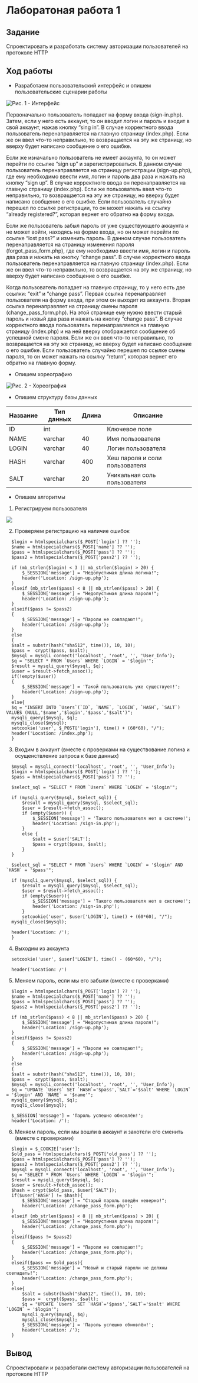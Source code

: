 # Лаборатоная работа 1
## Задание
Спроектировать и разработать систему авторизации пользователей на протоколе HTTP
## Ход работы
- Разработаем пользовательский интерфейс и опишем пользовательские сценарии работы

![Рис. 1 - Интерфейс](https://github.com/AlDmitrieva/lab_1_auth/blob/main/%D0%B8%D0%BD%D1%82%D0%B5%D1%80%D1%84%D0%B5%D0%B9%D1%81.png)

Первоначально пользователь попадает на форму входа (sign-in.php). Затем, если у него есть аккаунт, то он вводит логин и пароль и входит в свой аккаунт, нажав кнопку “sing in”. В случае корректного ввода пользователь перенаправляется на главную страницу (index.php). Если же он ввел что-то неправильно, то возвращается на эту же страницу, но вверху будет написано сообщение о его ошибке.

Если же изначально пользователь не имеет аккаунта, то он может перейти по ссылке “sign up” и зарегистрироваться. В данном случае пользователь перенаправляется на страницу регистрации (sign-up.php), где ему необходимо ввести имя, логин и пароль два раза и нажать на кнопку “sign up”. В случае корректного ввода он перенаправляется на главную страницу (index.php). Если же пользователь ввел что-то неправильно, то возвращается на эту же страницу, но вверху будет написано сообщение о его ошибке. Если пользователь случайно перешел по ссылке регистрации, то он может нажать на ссылку “already registered?”, которая вернет его обратно на форму входа.

Если же пользователь забыл пароль от уже существующего аккаунта и не может войти, находясь на форме входа, но он может перейти по ссылке “lost pass?” и изменить пароль. В данном случае пользователь перенаправляется на страницу изменения пароля (forgot_pass_form.php), где ему необходимо ввести имя, логин и пароль два раза и нажать на кнопку “change pass”. В случае корректного ввода пользователь перенаправляется на главную страницу (index.php). Если же он ввел что-то неправильно, то возвращается на эту же страницу, но вверху будет написано сообщение о его ошибке.

Когда пользователь попадает на главную страницу, то у него есть две ссылки: “exit” и “change pass”. Первая ссылка перенаправляет пользователя на форму входа, при этом он выходит из аккаунта. Вторая ссылка перенаправляет на страницу смены пароля (change_pass_form.php). На этой странице ему нужно ввести старый пароль и новый два раза и нажать на кнопку “change pass”. В случае корректного ввода пользователь перенаправляется на главную страницу (index.php) и на ней вверху отображается сообщение об успешной смене пароля. Если же он ввел что-то неправильно, то возвращается на эту же страницу, но вверху будет написано сообщение о его ошибке. Если пользователь случайно перешел по ссылке смены пароля, то он может нажать на ссылку “return”, которая вернет его обратно на главную форму.


- Опишем хореографию

![Рис. 2 - Хореография](https://github.com/AlDmitrieva/lab_1_auth/blob/main/%D0%A5%D0%BE%D1%80%D0%B5%D0%BE%D0%B3%D1%80%D0%B0%D1%84%D0%B8%D1%8F.png)
- Опишем структуру базы данных

| Название | Тип данных | Длина | Описание                                          |
|----------|------------|-------|---------------------------------------------------|
| ID       | int        |       | Ключевое поле                                     |
| NAME     | varchar    | 40    | Имя пользователя                                  |
| LOGIN    | varchar    | 40    | Логин пользователя                                |
| HASH     | varchar    | 400   | Хеш пароля и соли пользователя                    |
| SALT     | varchar    | 20    | Уникальная соль пользователя                      |

- Опишем алгоритмы 

1. Регистрируем пользователя
 
 ![](https://github.com/AlDmitrieva/lab_1_auth/blob/main/%D0%A0%D0%B5%D0%B3%D0%B8%D1%81%D1%82%D1%80%D0%B0%D1%86%D0%B8%D1%8F.png)
  
  2. Проверяем регистрацию на наличие ошибок
  
  ```
    $login = htmlspecialchars($_POST['login'] ?? '');
	$name = htmlspecialchars($_POST['name'] ?? '');
	$pass = htmlspecialchars($_POST['pass'] ?? '');
	$pass2 = htmlspecialchars($_POST['pass2'] ?? '');

	if (mb_strlen($login) < 3 || mb_strlen($login) > 20) {
		$_SESSION['message'] = "Недопустимая длина логина!";
		header('Location: /sign-up.php');
	}
	elseif (mb_strlen($pass) < 8 || mb_strlen($pass) > 20) {
		$_SESSION['message'] = "Недопустимая длина пароля!";
		header('Location: /sign-up.php');
	}
	elseif($pass != $pass2)
	{
		$_SESSION['message'] = "Пароли не совпадают!";
		header('Location: /sign-up.php');
	}
	else
	{
	$salt = substr(hash("sha512", time()), 10, 10);
	$pass =  crypt($pass, $salt);
	$mysql = mysqli_connect('localhost', 'root', '', 'User_Info');
	$q = "SELECT * FROM `Users` WHERE `LOGIN` = '$login'";
	$result = mysqli_query($mysql, $q);
	$user = $result->fetch_assoc();
	if(!empty($user))
	{
		$_SESSION['message'] = 'Такой пользователь уже существует!';
		header('Location: /sign-up.php');
	}
	else{
	$q = "INSERT INTO `Users`(`ID`, `NAME`, `LOGIN`, `HASH`, `SALT`) VALUES (NULL,'$name','$login','$pass','$salt')";
	mysqli_query($mysql, $q);
	mysqli_close($mysql);
	setcookie('user', $_POST['login'], time() + (60*60), "/");
	header('Location: /index.php');
	}
  ```
  
  3. Входим в аккаунт (вместе с проверками на существование логина и осущенствление запроса к базе данных)
  
  ```
    $mysql = mysqli_connect('localhost', 'root', '', 'User_Info');
	$login = htmlspecialchars($_POST['login'] ?? '');
	$pass = htmlspecialchars($_POST['pass'] ?? '');

	$select_sql = "SELECT * FROM `Users` WHERE `LOGIN` = '$login'";

	if (mysqli_query($mysql, $select_sql)) {
		$result = mysqli_query($mysql, $select_sql);
		$user = $result->fetch_assoc();
		if (empty($user)) {
			$_SESSION['message'] = 'Такого пользователя нет в системе!';
			header('Location: /sign-in.php');
		}
		else {
			$salt = $user['SALT'];
			$pass = crypt($pass, $salt);
		}
	}
	
	$select_sql = "SELECT * FROM `Users` WHERE `LOGIN` = '$login' AND `HASH` = '$pass'";

	if (mysqli_query($mysql, $select_sql)) {
		$result = mysqli_query($mysql, $select_sql);
		$user = $result->fetch_assoc();
		if (empty($user)){
			$_SESSION['message'] = 'Такого пользователя нет в системе!';
			header('Location: /sign-in.php');
		}
		setcookie('user', $user['LOGIN'], time() + (60*60), "/");
	mysqli_close($mysql);

	header('Location: /');
	}
  ```
  
  4. Выходим из аккаунта
  
  ```
    setcookie('user', $user['LOGIN'], time() - (60*60), "/");

	header('Location: /')
  ```
  
  5. Меняем пароль, если мы его забыли (вместе с проверками)
  
  ```
    $login = htmlspecialchars($_POST['login'] ?? '');
	$name = htmlspecialchars($_POST['name'] ?? '');
	$pass = htmlspecialchars($_POST['pass'] ?? '');
	$pass2 = htmlspecialchars($_POST['pass2'] ?? '');

	if (mb_strlen($pass) < 8 || mb_strlen($pass) > 20) {
		$_SESSION['message'] = "Недопустимая длина пароля!";
		header('Location: /sign-up.php');
	}
	elseif($pass != $pass2)
	{
		$_SESSION['message'] = "Пароли не совпадают!";
		header('Location: /sign-up.php');
	}
	else
	{
	$salt = substr(hash("sha512", time()), 10, 10);
	$pass =  crypt($pass, $salt);
	$mysql = mysqli_connect('localhost', 'root', '', 'User_Info');
	$q = "UPDATE `Users` SET `HASH`='$pass',`SALT`='$salt' WHERE `LOGIN` = '$login' AND `NAME` = '$name'";
	mysqli_query($mysql, $q);
	mysqli_close($mysql);

	$_SESSION['message'] = 'Пароль успешно обновлён!';
	header('Location: /');
  ```
  
  6. Меняем пароль, если мы вошли в аккаунт и захотели его сменить (вместе с проверками)
  
  ```
    $login = $_COOKIE['user'];
	$old_pass = htmlspecialchars($_POST['old_pass'] ?? '');
	$pass = htmlspecialchars($_POST['pass'] ?? '');
	$pass2 = htmlspecialchars($_POST['pass2'] ?? '');
	$mysql = mysqli_connect('localhost', 'root', '', 'User_Info');
	$q = "SELECT * FROM `Users` WHERE `LOGIN` = '$login'";
	$result = mysqli_query($mysql, $q);
	$user = $result->fetch_assoc();
	$hash = crypt($old_pass, $user['SALT']);
	if($user['HASH'] != $hash){
		$_SESSION['message'] = "Старый пароль введён неверно!";
		header('Location: /change_pass_form.php');
	}
	elseif (mb_strlen($pass) < 8 || mb_strlen($pass) > 20) {
		$_SESSION['message'] = "Недопустимая длина пароля!";
		header('Location: /change_pass_form.php');
	}
	elseif($pass != $pass2)
	{
		$_SESSION['message'] = "Пароли не совпадают!";
		header('Location: /change_pass_form.php');
	}
	elseif($pass == $old_pass){
		$_SESSION['message'] = "Новый и старый пароли не должны совпадать!";
		header('Location: /change_pass_form.php');
	}
	else{
		$salt = substr(hash("sha512", time()), 10, 10);
		$pass =  crypt($pass, $salt);
		$q = "UPDATE `Users` SET `HASH`='$pass',`SALT`='$salt' WHERE `LOGIN` = '$login'";
		mysqli_query($mysql, $q);
		mysqli_close($mysql);
		$_SESSION['message'] = 'Пароль успешно обновлён!';
		header('Location: /');
	}
  ```

## Вывод
Спроектировали и разработали систему авторизации пользователей на протоколе HTTP
